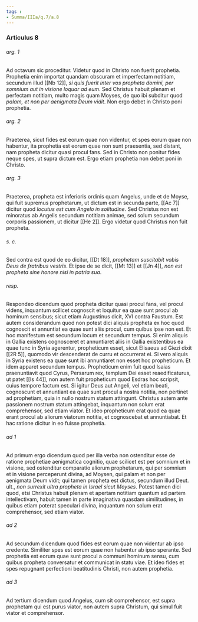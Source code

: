 ```yaml
---
tags : 
- Summa/IIIa/q.7/a.8
---
```


### Articulus 8

###### arg. 1
Ad octavum sic proceditur. Videtur quod in Christo non fuerit prophetia. Prophetia enim importat quandam obscuram et imperfectam notitiam, secundum illud [[Nb 12]], *si quis fuerit inter vos propheta domini, per somnium aut in visione loquar ad eum*. Sed Christus habuit plenam et perfectam notitiam, multo magis quam Moyses, de quo ibi subditur quod *palam, et non per aenigmata Deum vidit*. Non ergo debet in Christo poni prophetia.

###### arg. 2
Praeterea, sicut fides est eorum quae non videntur, et spes eorum quae non habentur, ita prophetia est eorum quae non sunt praesentia, sed distant, nam propheta dicitur quasi procul fans. Sed in Christo non ponitur fides neque spes, ut supra dictum est. Ergo etiam prophetia non debet poni in Christo.

###### arg. 3
Praeterea, propheta est inferioris ordinis quam Angelus, unde et de Moyse, qui fuit supremus prophetarum, ut dictum est in secunda parte, [[Ac 7]] dicitur quod *locutus est cum Angelo in solitudine*. Sed Christus non est minoratus ab Angelis secundum notitiam animae, sed solum secundum corporis passionem, ut dicitur [[He 2]]. Ergo videtur quod Christus non fuit propheta.

###### s. c.
Sed contra est quod de eo dicitur, [[Dt 18]], *prophetam suscitabit vobis Deus de fratribus vestris*. Et ipse de se dicit, [[Mt 13]] et [[Jn 4]], *non est propheta sine honore nisi in patria sua*.

###### resp.
Respondeo dicendum quod propheta dicitur quasi procul fans, vel procul videns, inquantum scilicet cognoscit et loquitur ea quae sunt procul ab hominum sensibus; sicut etiam Augustinus dicit, XVI contra Faustum. Est autem considerandum quod non potest dici aliquis propheta ex hoc quod cognoscit et annuntiat ea quae sunt aliis procul, cum quibus ipse non est. Et hoc manifestum est secundum locum et secundum tempus. Si enim aliquis in Gallia existens cognosceret et annuntiaret aliis in Gallia existentibus ea quae tunc in Syria agerentur, propheticum esset, sicut Elisaeus ad Giezi dixit [[2R 5]], quomodo vir descenderat de curru et occurrerat ei. Si vero aliquis in Syria existens ea quae sunt ibi annuntiaret non esset hoc propheticum. Et idem apparet secundum tempus. Propheticum enim fuit quod Isaias praenuntiavit quod Cyrus, Persarum rex, templum Dei esset reaedificaturus, ut patet [[Is 44]], non autem fuit propheticum quod Esdras hoc scripsit, cuius tempore factum est. Si igitur Deus aut Angeli, vel etiam beati, cognoscunt et annuntiant ea quae sunt procul a nostra notitia, non pertinet ad prophetiam, quia in nullo nostrum statum attingunt. Christus autem ante passionem nostrum statum attingebat, inquantum non solum erat comprehensor, sed etiam viator. Et ideo propheticum erat quod ea quae erant procul ab aliorum viatorum notitia, et cognoscebat et annuntiabat. Et hac ratione dicitur in eo fuisse prophetia.

###### ad 1
Ad primum ergo dicendum quod per illa verba non ostenditur esse de ratione prophetiae aenigmatica cognitio, quae scilicet est per somnium et in visione, sed ostenditur comparatio aliorum prophetarum, qui per somnium et in visione perceperunt divina, ad Moysen, qui palam et non per aenigmata Deum vidit; qui tamen propheta est dictus, secundum illud Deut. ult., *non surrexit ultra propheta in Israel sicut Moyses*. Potest tamen dici quod, etsi Christus habuit plenam et apertam notitiam quantum ad partem intellectivam, habuit tamen in parte imaginativa quasdam similitudines, in quibus etiam poterat speculari divina, inquantum non solum erat comprehensor, sed etiam viator.

###### ad 2
Ad secundum dicendum quod fides est eorum quae non videntur ab ipso credente. Similiter spes est eorum quae non habentur ab ipso sperante. Sed prophetia est eorum quae sunt procul a communi hominum sensu, cum quibus propheta conversatur et communicat in statu viae. Et ideo fides et spes repugnant perfectioni beatitudinis Christi, non autem prophetia.

###### ad 3
Ad tertium dicendum quod Angelus, cum sit comprehensor, est supra prophetam qui est purus viator, non autem supra Christum, qui simul fuit viator et comprehensor.


